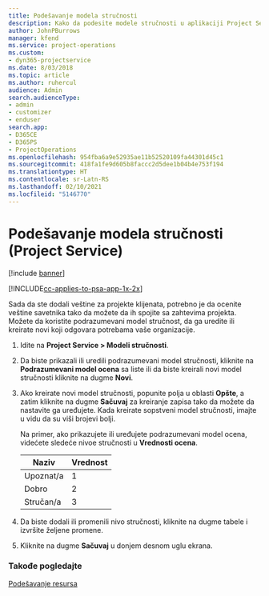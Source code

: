 ```yaml
---
title: Podešavanje modela stručnosti
description: Kako da podesite modele stručnosti u aplikaciji Project Service
author: JohnPBurrows
manager: kfend
ms.service: project-operations
ms.custom:
- dyn365-projectservice
ms.date: 8/03/2018
ms.topic: article
ms.author: ruhercul
audience: Admin
search.audienceType:
- admin
- customizer
- enduser
search.app:
- D365CE
- D365PS
- ProjectOperations
ms.openlocfilehash: 954fba6a9e52935ae11b52520109fa44301d45c1
ms.sourcegitcommit: 418fa1fe9d605b8faccc2d5dee1b04b4e753f194
ms.translationtype: HT
ms.contentlocale: sr-Latn-RS
ms.lasthandoff: 02/10/2021
ms.locfileid: "5146770"
---
```

# <a name="set-up-proficiency-models-project-service"></a>Podešavanje modela stručnosti (Project Service)

[!include [banner](../includes/psa-now-project-operations.md)]

[!INCLUDE[cc-applies-to-psa-app-1x-2x](../includes/cc-applies-to-psa-app-1x-2x.md)]

Sada da ste dodali veštine za projekte klijenata, potrebno je da ocenite veštine savetnika tako da možete da ih spojite sa zahtevima projekta. Možete da koristite podrazumevani model stručnost, da ga uredite ili kreirate novi koji odgovara potrebama vaše organizacije.  
  
1.  Idite na **Project Service > Modeli stručnosti**.  
  
2.  Da biste prikazali ili uredili podrazumevani model stručnosti, kliknite na **Podrazumevani model ocena** sa liste ili da biste kreirali novi model stručnosti kliknite na dugme **Novi**.  
  
3.  Ako kreirate novi model stručnosti, popunite polja u oblasti **Opšte**, a zatim kliknite na dugme **Sačuvaj** za kreiranje zapisa tako da možete da nastavite ga uređujete. Kada kreirate sopstveni model stručnosti, imajte u vidu da su viši brojevi bolji.  
  
     Na primer, ako prikazujete ili uređujete podrazumevani model ocena, videćete sledeće nivoe stručnosti u **Vrednosti ocena**.  
  
    |Naziv|Vrednost|  
    |----------|-----------|  
    |Upoznat/a|1|  
    |Dobro|2|  
    |Stručan/a|3|  
  
4.  Da biste dodali ili promenili nivo stručnosti, kliknite na dugme tabele i izvršite željene promene.  
  
5.  Kliknite na dugme **Sačuvaj** u donjem desnom uglu ekrana.  
  
### <a name="see-also"></a>Takođe pogledajte  
 [Podešavanje resursa](../psa/set-up-resources.md)
